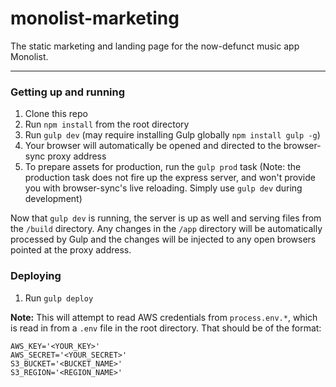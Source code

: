 monolist-marketing
==================

The static marketing and landing page for the now-defunct music app Monolist.

---

### Getting up and running

1. Clone this repo
2. Run `npm install` from the root directory
3. Run `gulp dev` (may require installing Gulp globally `npm install gulp -g`)
4. Your browser will automatically be opened and directed to the browser-sync proxy address
5. To prepare assets for production, run the `gulp prod` task (Note: the production task does not fire up the express server, and won't provide you with browser-sync's live reloading. Simply use `gulp dev` during development)

Now that `gulp dev` is running, the server is up as well and serving files from the `/build` directory. Any changes in the `/app` directory will be automatically processed by Gulp and the changes will be injected to any open browsers pointed at the proxy address.

### Deploying

1. Run `gulp deploy`

**Note:** This will attempt to read AWS credentials from `process.env.*`, which is read in from a `.env` file in the root directory. That should be of the format:

```
AWS_KEY='<YOUR_KEY>'
AWS_SECRET='<YOUR_SECRET>'
S3_BUCKET='<BUCKET_NAME>'
S3_REGION='<REGION_NAME>'
```
